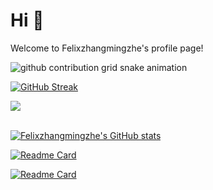 # Hi 👋

Welcome to Felixzhangmingzhe's profile page!

<picture>
  <source media="(prefers-color-scheme: dark)" srcset="https://github.com/Felixzhangmingzhe/Beautify_Profile/raw/output/github-contribution-grid-snake-dark.svg">
  <source media="(prefers-color-scheme: light)" srcset="https://github.com/Felixzhangmingzhe/Beautify_Profile/raw/output/github-contribution-grid-snake.svg">
  <img alt="github contribution grid snake animation" src="https://github.com/Felixzhangmingzhe/Beautify_Profile/raw/output/github-contribution-grid-snake.svg">
</picture>

[![GitHub Streak](https://streak-stats.demolab.com?user=Felixzhangmingzhe&theme=dark&hide_border=true)](https://git.io/streak-stats)

<!-- ![Top Langs](https://github-readme-stats.vercel.app/api/top-langs/?username=Felixzhangmingzhe) -->

<div>
    <img  src="https://github-readme-stats.vercel.app/api/top-langs/?username=Felixzhangmingzhe&layout=compact&theme=dark"/>
</div>

<br>

[![Felixzhangmingzhe's GitHub stats](https://github-readme-stats.vercel.app/api?username=Felixzhangmingzhe&include_all_commits=true&show_icons=true&count_private=true&theme=dark&show_owner=true)](https://github.com/Felixzhangmingzhe/Beautify_Profile)

[![Readme Card](https://github-readme-stats.vercel.app/api/pin/?username=Felixzhangmingzhe&repo=Recipe_Organizer&theme=dark
)](https://github.com/Felixzhangmingzhe/Beautify_Profile)

[![Readme Card](https://github-readme-stats.vercel.app/api/pin/?username=Felixzhangmingzhe&repo=daodaohua&theme=dark
)](https://github.com/Felixzhangmingzhe/Beautify_Profile)
